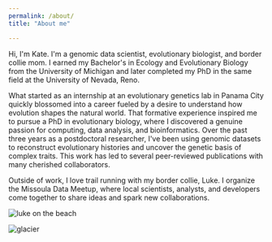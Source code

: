 ```yaml
---
permalink: /about/
title: "About me"

---
```


Hi, I'm Kate. I'm a genomic data scientist, evolutionary biologist, and border collie mom. I earned my Bachelor's in Ecology and Evolutionary Biology from the University of Michigan and later completed my PhD in the same field at the University of Nevada, Reno.

What started as an internship at an evolutionary genetics lab in Panama City quickly blossomed into a career fueled by a desire to understand how evolution shapes the natural world. That formative experience inspired me to pursue a PhD in evolutionary biology, where I discovered a genuine passion for computing, data analysis, and bioinformatics. Over the past three years as a postdoctoral researcher, I've been using genomic datasets to reconstruct evolutionary histories and uncover the genetic basis of complex traits. This work has led to several peer-reviewed publications with many cherished collaborators. 

Outside of work, I love trail running with my border collie, Luke. I organize the Missoula Data Meetup, where local scientists, analysts, and developers come together to share ideas and spark new collaborations. 

![luke on the beach](/assets/images/luke_on_beach.png)

![glacier](/assets/images/glacierNP.png)